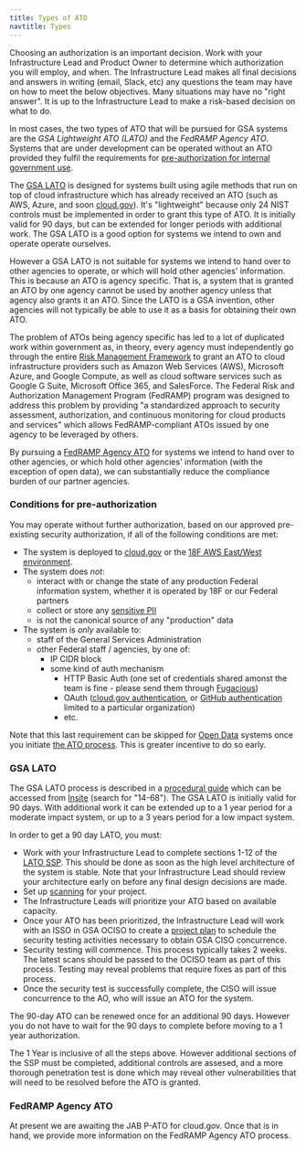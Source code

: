 ```yaml
---
title: Types of ATO
navtitle: Types
---
```


Choosing an authorization is an important decision. Work with your Infrastructure Lead and Product Owner to determine which authorization you will employ, and when. The Infrastructure Lead makes all final decisions and answers in writing (email, Slack, etc) any questions the team may have on how to meet the below objectives. Many situations may have no "right answer". It is up to the Infrastructure Lead to make a risk-based decision on what to do.

In most cases, the two types of ATO that will be pursued for GSA systems are the *GSA Lightweight ATO (LATO)* and the *FedRAMP Agency ATO*. Systems that are under development can be operated without an ATO provided they fulfil the requirements for [pre-authorization for internal government use](#conditions-for-pre-authorization).

The [GSA LATO](#gsa-lato) is designed for systems built using agile methods that run on top of cloud infrastructure which has already received an ATO (such as AWS, Azure, and soon [cloud.gov](https://cloud.gov)). It's "lightweight" because only 24 NIST controls must be implemented in order to grant this type of ATO. It is initially valid for 90 days, but can be extended for longer periods with additional work. The GSA LATO is a good option for systems we intend to own and operate operate ourselves.

However a GSA LATO is not suitable for systems we intend to hand over to other agencies to operate, or which will hold other agencies' information. This is because an ATO is agency specific. That is, a system that is granted an ATO by one agency cannot be used by another agency unless that agency also grants it an ATO. Since the LATO is a GSA invention, other agencies will not typically be able to use it as a basis for obtaining their own ATO.

The problem of ATOs being agency specific has led to a lot of duplicated work within government as, in theory, every agency must independently go through the entire [Risk Management Framework](../background) to grant an ATO to cloud infrastructure providers such as Amazon Web Services (AWS), Microsoft Azure, and Google Compute, as well as cloud software services such as Google G Suite, Microsoft Office 365, and SalesForce. The Federal Risk and Authorization Management Program (FedRAMP) program was designed to address this problem by providing "a standardized approach to security assessment, authorization, and continuous monitoring for cloud products and services" which allows FedRAMP-compliant ATOs issued by one agency to be leveraged by others.

By pursuing a [FedRAMP Agency ATO](#fedramp-agency-ato) for systems we intend to hand over to other agencies, or which hold other agencies' information (with the exception of open data), we can substantially reduce the compliance burden of our partner agencies.

### Conditions for pre-authorization

You may operate without further authorization, based on our approved pre-existing security authorization, if all of the following conditions are met:

* The system is deployed to [cloud.gov](https://cloud.gov) or the [18F AWS East/West environment](../../infrastructure/aws/).
* The system does _not_:
    * interact with or change the state of any production Federal information system, whether it is operated by 18F or our Federal partners
    * collect or store any [sensitive PII](../../security/pii)
    * is not the canonical source of any "production" data
* The system is _only_ available to:
    * staff of the General Services Administration
    * other Federal staff / agencies, by one of:
        * IP CIDR block
        * some kind of auth mechanism
            * HTTP Basic Auth (one set of credentials shared amonst the team is fine - please send them through [Fugacious](https://fugacious.18f.gov/))
            * OAuth ([cloud.gov authentication](https://docs.cloud.gov/apps/leveraging-authentication/), or [GitHub authentication](https://developer.github.com/v3/oauth/) limited to a particular organization)
            * etc.

Note that this last requirement can be skipped for [Open Data](../levels/#open-data-atos) systems once you initiate [the ATO process](../checklist/). This is greater incentive to do so early.

### GSA LATO

The GSA LATO process is described in a [procedural guide](https://insite.gsa.gov/portal/content/627230) which can be accessed from [Insite](https://insite.gsa.gov/portal/content/627230) (search for "14-68"). The GSA LATO is initially valid for 90 days. With additional work it can be extended up to a 1 year period for a moderate impact system, or up to a 3 years period for a low impact system.

In order to get a 90 day LATO, you must:

* Work with your Infrastructure Lead to complete sections 1-12 of the [LATO SSP](https://insite.gsa.gov/portal/getMediaData?mediaId=693530). This should be done as soon as the high level architecture of the system is stable. Note that your Infrastructure Lead should review your architecture early on before any final design decisions are made.
* Set up [scanning](../../security/scanning/) for your project.
* The Infrastructure Leads will prioritize your ATO based on available capacity.
* Once your ATO has been prioritized, the Infrastructure Lead will work with an ISSO in GSA OCISO to create a [project plan](https://insite.gsa.gov/portal/getMediaData?mediaId=693530) to schedule the security testing activities necessary to obtain GSA CISO concurrence.
* Security testing will commence. This process typically takes 2 weeks. The latest scans should be passed to the OCISO team as part of this process. Testing may reveal problems that require fixes as part of this process.
* Once the security test is successfully complete, the CISO will issue concurrence to the AO, who will issue an ATO for the system.

The 90-day ATO can be renewed once for an additional 90 days. However you do not have to wait for the 90 days to complete before moving to a 1 year authorization.

The 1 Year is inclusive of all the steps above. However additional sections of the SSP must be completed, additional controls are assesed, and a more thorough penetration test is done which may reveal other vulnerabilities that will need to be resolved before the ATO is granted.

### FedRAMP Agency ATO

At present we are awaiting the JAB P-ATO for cloud.gov. Once that is in hand, we provide more information on the FedRAMP Agency ATO process.